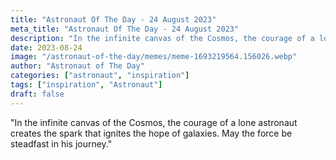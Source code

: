 ```yaml
---
title: "Astronaut Of The Day - 24 August 2023"
meta_title: "Astronaut Of The Day - 24 August 2023"
description: "In the infinite canvas of the Cosmos, the courage of a lone astronaut creates the spark that ignites the hope of galaxies. May the force be steadfast in his journey."
date: 2023-08-24
image: "/astronaut-of-the-day/memes/meme-1693219564.156026.webp"
author: "Astronaut of The Day"
categories: ["astronaut", "inspiration"]
tags: ["inspiration", "Astronaut"]
draft: false
---
```

"In the infinite canvas of the Cosmos, the courage of a lone astronaut creates the spark that ignites the hope of galaxies. May the force be steadfast in his journey."
        